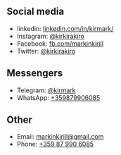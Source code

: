 ## Social media

* linkedin: [linkedin.com/in/kirmark/](https://www.linkedin.com/in/kirmark/)
* Instagram: [@kirkirakiro](https://www.instagram.com/kirkirakiro/)
* Facebook: [fb.com/markinkirill](https://www.facebook.com/markinkirill)
* Twitter: [@kirkirakiro](https://twitter.com/kirkirakiro)

## Messengers

* Telegram: [@kirmark](https://t.me/kirmark)
* WhatsApp: [+359879906085](https://api.whatsapp.com/send?phone=359879906085)

## Other

* Email: [markinkirill@gmail.com](mailto:markinkirill@gmail.com)
* Phone: [+359 87 990 6085](tel:+359879906085)
